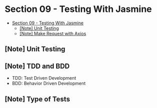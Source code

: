 # Section 09 - Testing With Jasmine

- [Section 09 - Testing With Jasmine](#Section-09---Testing-With-Jasmine)
  - [[Note] Unit Testing](#Note-Unit-Testing)
  - [[Note] Make Request with Axios](#Note-Make-Request-with-Axios)

## [Note] Unit Testing

## [Note] TDD and BDD

- TDD: Test Driven Development
- BDD: Behavior Driven Development

## [Note] Type of Tests